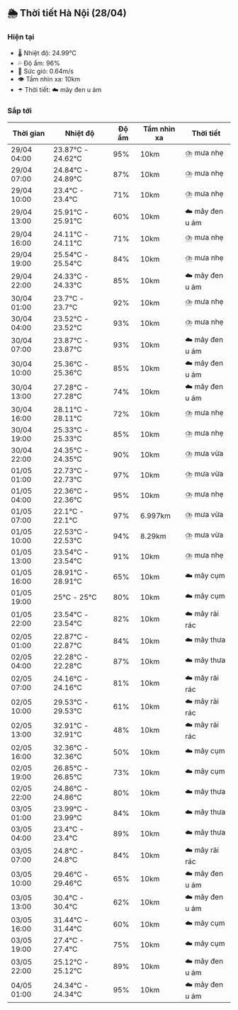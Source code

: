 ## 🌦️ Thời tiết Hà Nội (28/04)

### Hiện tại

- 🌡️ Nhiệt độ: 24.99℃
- 💦 Độ ẩm: 96%
- 💨 Sức gió: 0.64m/s
- 👁️ Tầm nhìn xa: 10km
- ☂️ Thời tiết: ☁️ mây đen u ám

### Sắp tới

| Thời gian | Nhiệt độ | Độ ẩm | Tầm nhìn xa | Thời tiết |
| --- | --- | --- | --- | --- |
| 29/04 04:00 | 23.87℃ - 24.62℃ | 95% | 10km | ⛈️ mưa nhẹ |
| 29/04 07:00 | 24.84℃ - 24.89℃ | 87% | 10km | ⛈️ mưa nhẹ |
| 29/04 10:00 | 23.4℃ - 23.4℃ | 71% | 10km | ⛈️ mưa nhẹ |
| 29/04 13:00 | 25.91℃ - 25.91℃ | 60% | 10km | ☁️ mây đen u ám |
| 29/04 16:00 | 24.11℃ - 24.11℃ | 71% | 10km | ⛈️ mưa nhẹ |
| 29/04 19:00 | 25.54℃ - 25.54℃ | 84% | 10km | ⛈️ mưa nhẹ |
| 29/04 22:00 | 24.33℃ - 24.33℃ | 85% | 10km | ☁️ mây đen u ám |
| 30/04 01:00 | 23.7℃ - 23.7℃ | 92% | 10km | ⛈️ mưa nhẹ |
| 30/04 04:00 | 23.52℃ - 23.52℃ | 93% | 10km | ⛈️ mưa nhẹ |
| 30/04 07:00 | 23.87℃ - 23.87℃ | 93% | 10km | ☁️ mây đen u ám |
| 30/04 10:00 | 25.36℃ - 25.36℃ | 85% | 10km | ☁️ mây đen u ám |
| 30/04 13:00 | 27.28℃ - 27.28℃ | 74% | 10km | ☁️ mây đen u ám |
| 30/04 16:00 | 28.11℃ - 28.11℃ | 72% | 10km | ⛈️ mưa nhẹ |
| 30/04 19:00 | 25.33℃ - 25.33℃ | 85% | 10km | ⛈️ mưa nhẹ |
| 30/04 22:00 | 24.35℃ - 24.35℃ | 90% | 10km | ⛈️ mưa vừa |
| 01/05 01:00 | 22.73℃ - 22.73℃ | 97% | 10km | ⛈️ mưa vừa |
| 01/05 04:00 | 22.36℃ - 22.36℃ | 95% | 10km | ⛈️ mưa nhẹ |
| 01/05 07:00 | 22.1℃ - 22.1℃ | 97% | 6.997km | ⛈️ mưa vừa |
| 01/05 10:00 | 22.53℃ - 22.53℃ | 94% | 8.29km | ⛈️ mưa vừa |
| 01/05 13:00 | 23.54℃ - 23.54℃ | 91% | 10km | ⛈️ mưa nhẹ |
| 01/05 16:00 | 28.91℃ - 28.91℃ | 65% | 10km | ☁️ mây cụm |
| 01/05 19:00 | 25℃ - 25℃ | 80% | 10km | ☁️ mây cụm |
| 01/05 22:00 | 23.54℃ - 23.54℃ | 82% | 10km | ☁️ mây rải rác |
| 02/05 01:00 | 22.87℃ - 22.87℃ | 84% | 10km | ☁️ mây thưa |
| 02/05 04:00 | 22.28℃ - 22.28℃ | 87% | 10km | ☁️ mây thưa |
| 02/05 07:00 | 24.16℃ - 24.16℃ | 81% | 10km | ☁️ mây rải rác |
| 02/05 10:00 | 29.53℃ - 29.53℃ | 61% | 10km | ☁️ mây rải rác |
| 02/05 13:00 | 32.91℃ - 32.91℃ | 48% | 10km | ☁️ mây rải rác |
| 02/05 16:00 | 32.36℃ - 32.36℃ | 50% | 10km | ☁️ mây cụm |
| 02/05 19:00 | 26.85℃ - 26.85℃ | 73% | 10km | ☁️ mây cụm |
| 02/05 22:00 | 24.86℃ - 24.86℃ | 80% | 10km | ☁️ mây thưa |
| 03/05 01:00 | 23.99℃ - 23.99℃ | 84% | 10km | ☁️ mây thưa |
| 03/05 04:00 | 23.4℃ - 23.4℃ | 89% | 10km | ☁️ mây thưa |
| 03/05 07:00 | 24.8℃ - 24.8℃ | 84% | 10km | ☁️ mây rải rác |
| 03/05 10:00 | 29.46℃ - 29.46℃ | 65% | 10km | ☁️ mây đen u ám |
| 03/05 13:00 | 30.4℃ - 30.4℃ | 62% | 10km | ☁️ mây đen u ám |
| 03/05 16:00 | 31.44℃ - 31.44℃ | 60% | 10km | ☁️ mây cụm |
| 03/05 19:00 | 27.4℃ - 27.4℃ | 75% | 10km | ☁️ mây cụm |
| 03/05 22:00 | 25.12℃ - 25.12℃ | 89% | 10km | ☁️ mây đen u ám |
| 04/05 01:00 | 24.34℃ - 24.34℃ | 95% | 10km | ☁️ mây đen u ám |
